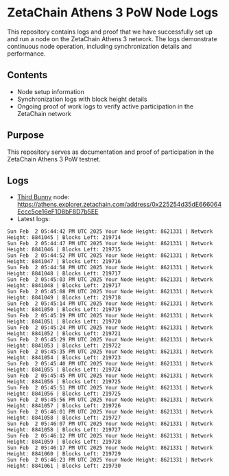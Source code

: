 # ZetaChain Athens 3 PoW Node Logs
This repository contains logs and proof that we have successfully set up and run a node on the ZetaChain Athens 3 network. The logs demonstrate continuous node operation, including synchronization details and performance.

## Contents
- Node setup information
- Synchronization logs with block height details
- Ongoing proof of work logs to verify active participation in the ZetaChain network

## Purpose
This repository serves as documentation and proof of participation in the ZetaChain Athens 3 PoW testnet.

## Logs

- [Third Bunny](https://thirdbunny.xyz/) node: https://athens.explorer.zetachain.com/address/0x225254d35dE666064Eccc5ce16eF1D8bF8D7b5EE
- Latest logs:
```
Sun Feb  2 05:44:42 PM UTC 2025 Your Node Height: 8621331 | Network Height: 8841045 | Blocks Left: 219714
Sun Feb  2 05:44:47 PM UTC 2025 Your Node Height: 8621331 | Network Height: 8841046 | Blocks Left: 219715
Sun Feb  2 05:44:52 PM UTC 2025 Your Node Height: 8621331 | Network Height: 8841047 | Blocks Left: 219716
Sun Feb  2 05:44:58 PM UTC 2025 Your Node Height: 8621331 | Network Height: 8841048 | Blocks Left: 219717
Sun Feb  2 05:45:03 PM UTC 2025 Your Node Height: 8621331 | Network Height: 8841048 | Blocks Left: 219717
Sun Feb  2 05:45:08 PM UTC 2025 Your Node Height: 8621331 | Network Height: 8841049 | Blocks Left: 219718
Sun Feb  2 05:45:14 PM UTC 2025 Your Node Height: 8621331 | Network Height: 8841050 | Blocks Left: 219719
Sun Feb  2 05:45:19 PM UTC 2025 Your Node Height: 8621331 | Network Height: 8841051 | Blocks Left: 219720
Sun Feb  2 05:45:24 PM UTC 2025 Your Node Height: 8621331 | Network Height: 8841052 | Blocks Left: 219721
Sun Feb  2 05:45:29 PM UTC 2025 Your Node Height: 8621331 | Network Height: 8841053 | Blocks Left: 219722
Sun Feb  2 05:45:35 PM UTC 2025 Your Node Height: 8621331 | Network Height: 8841054 | Blocks Left: 219723
Sun Feb  2 05:45:40 PM UTC 2025 Your Node Height: 8621331 | Network Height: 8841055 | Blocks Left: 219724
Sun Feb  2 05:45:45 PM UTC 2025 Your Node Height: 8621331 | Network Height: 8841056 | Blocks Left: 219725
Sun Feb  2 05:45:51 PM UTC 2025 Your Node Height: 8621331 | Network Height: 8841056 | Blocks Left: 219725
Sun Feb  2 05:45:56 PM UTC 2025 Your Node Height: 8621331 | Network Height: 8841057 | Blocks Left: 219726
Sun Feb  2 05:46:01 PM UTC 2025 Your Node Height: 8621331 | Network Height: 8841058 | Blocks Left: 219727
Sun Feb  2 05:46:07 PM UTC 2025 Your Node Height: 8621331 | Network Height: 8841058 | Blocks Left: 219727
Sun Feb  2 05:46:12 PM UTC 2025 Your Node Height: 8621331 | Network Height: 8841059 | Blocks Left: 219728
Sun Feb  2 05:46:17 PM UTC 2025 Your Node Height: 8621331 | Network Height: 8841060 | Blocks Left: 219729
Sun Feb  2 05:46:23 PM UTC 2025 Your Node Height: 8621331 | Network Height: 8841061 | Blocks Left: 219730
```
